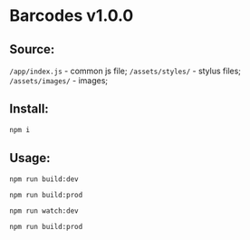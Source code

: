 Barcodes v1.0.0
===================

Source:
-------------------
```/app/index.js``` - common js file;
```/assets/styles/``` - stylus files;
```/assets/images/``` - images;

Install:
-------------------
```sh
npm i
```

Usage:
-------------------
```npm run build:dev```

```npm run build:prod```

```npm run watch:dev```

```npm run build:prod```